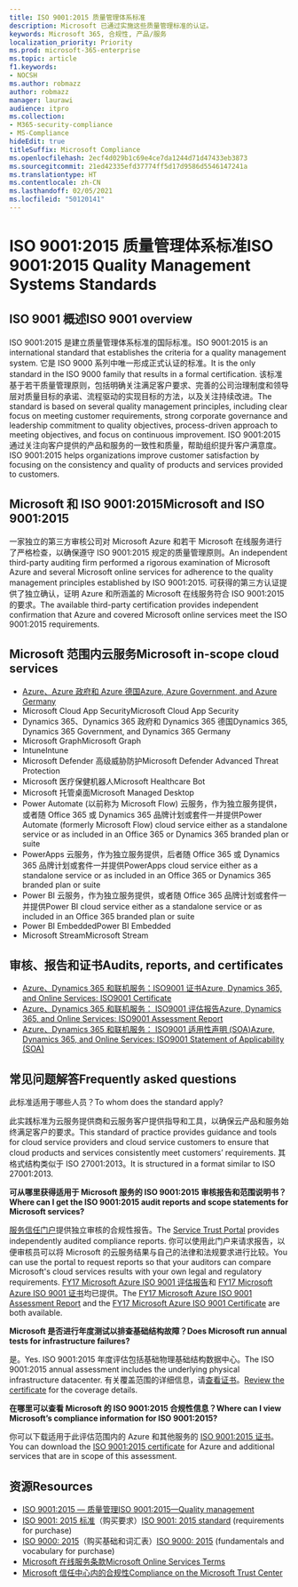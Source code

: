 ```yaml
---
title: ISO 9001:2015 质量管理体系标准
description: Microsoft 已通过实施这些质量管理标准的认证。
keywords: Microsoft 365, 合规性, 产品/服务
localization_priority: Priority
ms.prod: microsoft-365-enterprise
ms.topic: article
f1.keywords:
- NOCSH
ms.author: robmazz
author: robmazz
manager: laurawi
audience: itpro
ms.collection:
- M365-security-compliance
- MS-Compliance
hideEdit: true
titleSuffix: Microsoft Compliance
ms.openlocfilehash: 2ecf4d029b1c69e4ce7da1244d71d47433eb3873
ms.sourcegitcommit: 21ed42335efd37774ff5d17d9586d5546147241a
ms.translationtype: HT
ms.contentlocale: zh-CN
ms.lasthandoff: 02/05/2021
ms.locfileid: "50120141"
---
```

# <a name="iso-90012015-quality-management-systems-standards"></a><span data-ttu-id="f1465-104">ISO 9001:2015 质量管理体系标准</span><span class="sxs-lookup"><span data-stu-id="f1465-104">ISO 9001:2015 Quality Management Systems Standards</span></span>

## <a name="iso-9001-overview"></a><span data-ttu-id="f1465-105">ISO 9001 概述</span><span class="sxs-lookup"><span data-stu-id="f1465-105">ISO 9001 overview</span></span>

<span data-ttu-id="f1465-106">ISO 9001:2015 是建立质量管理体系标准的国际标准。</span><span class="sxs-lookup"><span data-stu-id="f1465-106">ISO 9001:2015 is an international standard that establishes the criteria for a quality management system.</span></span> <span data-ttu-id="f1465-107">它是 ISO 9000 系列中唯一形成正式认证的标准。</span><span class="sxs-lookup"><span data-stu-id="f1465-107">It is the only standard in the ISO 9000 family that results in a formal certification.</span></span> <span data-ttu-id="f1465-108">该标准基于若干质量管理原则，包括明确关注满足客户要求、完善的公司治理制度和领导层对质量目标的承诺、流程驱动的实现目标的方法，以及关注持续改进。</span><span class="sxs-lookup"><span data-stu-id="f1465-108">The standard is based on several quality management principles, including clear focus on meeting customer requirements, strong corporate governance and leadership commitment to quality objectives, process-driven approach to meeting objectives, and focus on continuous improvement.</span></span> <span data-ttu-id="f1465-109">ISO 9001:2015 通过关注向客户提供的产品和服务的一致性和质量，帮助组织提升客户满意度。</span><span class="sxs-lookup"><span data-stu-id="f1465-109">ISO 9001:2015 helps organizations improve customer satisfaction by focusing on the consistency and quality of products and services provided to customers.</span></span>

## <a name="microsoft-and-iso-90012015"></a><span data-ttu-id="f1465-110">Microsoft 和 ISO 9001:2015</span><span class="sxs-lookup"><span data-stu-id="f1465-110">Microsoft and ISO 9001:2015</span></span>

<span data-ttu-id="f1465-111">一家独立的第三方审核公司对 Microsoft Azure 和若干 Microsoft 在线服务进行了严格检查，以确保遵守 ISO 9001:2015 规定的质量管理原则。</span><span class="sxs-lookup"><span data-stu-id="f1465-111">An independent third-party auditing firm performed a rigorous examination of Microsoft Azure and several Microsoft online services for adherence to the quality management principles established by ISO 9001:2015.</span></span> <span data-ttu-id="f1465-112">可获得的第三方认证提供了独立确认，证明 Azure 和所涵盖的 Microsoft 在线服务符合 ISO 9001:2015 的要求。</span><span class="sxs-lookup"><span data-stu-id="f1465-112">The available third-party certification provides independent confirmation that Azure and covered Microsoft online services meet the ISO 9001:2015 requirements.</span></span>

## <a name="microsoft-in-scope-cloud-services"></a><span data-ttu-id="f1465-113">Microsoft 范围内云服务</span><span class="sxs-lookup"><span data-stu-id="f1465-113">Microsoft in-scope cloud services</span></span>

- [<span data-ttu-id="f1465-114">Azure、Azure 政府和 Azure 德国</span><span class="sxs-lookup"><span data-stu-id="f1465-114">Azure, Azure Government, and Azure Germany</span></span>](https://aka.ms/AzureCompliance)
- <span data-ttu-id="f1465-115">Microsoft Cloud App Security</span><span class="sxs-lookup"><span data-stu-id="f1465-115">Microsoft Cloud App Security</span></span>
- <span data-ttu-id="f1465-116">Dynamics 365、Dynamics 365 政府和 Dynamics 365 德国</span><span class="sxs-lookup"><span data-stu-id="f1465-116">Dynamics 365, Dynamics 365 Government, and Dynamics 365 Germany</span></span>
- <span data-ttu-id="f1465-117">Microsoft Graph</span><span class="sxs-lookup"><span data-stu-id="f1465-117">Microsoft Graph</span></span>
- <span data-ttu-id="f1465-118">Intune</span><span class="sxs-lookup"><span data-stu-id="f1465-118">Intune</span></span>
- <span data-ttu-id="f1465-119">Microsoft Defender 高级威胁防护</span><span class="sxs-lookup"><span data-stu-id="f1465-119">Microsoft Defender Advanced Threat Protection</span></span>
- <span data-ttu-id="f1465-120">Microsoft 医疗保健机器人</span><span class="sxs-lookup"><span data-stu-id="f1465-120">Microsoft Healthcare Bot</span></span>
- <span data-ttu-id="f1465-121">Microsoft 托管桌面</span><span class="sxs-lookup"><span data-stu-id="f1465-121">Microsoft Managed Desktop</span></span>
- <span data-ttu-id="f1465-122">Power Automate (以前称为 Microsoft Flow) 云服务，作为独立服务提供，或者随 Office 365 或 Dynamics 365 品牌计划或套件一并提供</span><span class="sxs-lookup"><span data-stu-id="f1465-122">Power Automate (formerly Microsoft Flow) cloud service either as a standalone service or as included in an Office 365 or Dynamics 365 branded plan or suite</span></span>
- <span data-ttu-id="f1465-123">PowerApps 云服务，作为独立服务提供，后者随 Office 365 或 Dynamics 365 品牌计划或套件一并提供</span><span class="sxs-lookup"><span data-stu-id="f1465-123">PowerApps cloud service either as a standalone service or as included in an Office 365 or Dynamics 365 branded plan or suite</span></span>
- <span data-ttu-id="f1465-124">Power BI 云服务，作为独立服务提供，或者随 Office 365 品牌计划或套件一并提供</span><span class="sxs-lookup"><span data-stu-id="f1465-124">Power BI cloud service either as a standalone service or as included in an Office 365 branded plan or suite</span></span>
- <span data-ttu-id="f1465-125">Power BI Embedded</span><span class="sxs-lookup"><span data-stu-id="f1465-125">Power BI Embedded</span></span>
- <span data-ttu-id="f1465-126">Microsoft Stream</span><span class="sxs-lookup"><span data-stu-id="f1465-126">Microsoft Stream</span></span>

## <a name="audits-reports-and-certificates"></a><span data-ttu-id="f1465-127">审核、报告和证书</span><span class="sxs-lookup"><span data-stu-id="f1465-127">Audits, reports, and certificates</span></span>

- [<span data-ttu-id="f1465-128">Azure、Dynamics 365 和联机服务：ISO9001 证书</span><span class="sxs-lookup"><span data-stu-id="f1465-128">Azure, Dynamics 365, and Online Services: ISO9001 Certificate</span></span>](https://aka.ms/azureiso9001cert)
- [<span data-ttu-id="f1465-129">Azure、Dynamics 365 和联机服务： ISO9001 评估报告</span><span class="sxs-lookup"><span data-stu-id="f1465-129">Azure, Dynamics 365, and Online Services: ISO9001 Assessment Report</span></span>](https://aka.ms/azureiso9001report)
- [<span data-ttu-id="f1465-130">Azure、Dynamics 365 和联机服务： ISO9001 适用性声明 (SOA)</span><span class="sxs-lookup"><span data-stu-id="f1465-130">Azure, Dynamics 365, and Online Services: ISO9001 Statement of Applicability (SOA)</span></span>](https://aka.ms/azureiso9001soa)

## <a name="frequently-asked-questions"></a><span data-ttu-id="f1465-131">常见问题解答</span><span class="sxs-lookup"><span data-stu-id="f1465-131">Frequently asked questions</span></span>

<span data-ttu-id="f1465-132">此标准适用于哪些人员？</span><span class="sxs-lookup"><span data-stu-id="f1465-132">To whom does the standard apply?</span></span>

<span data-ttu-id="f1465-133">此实践标准为云服务提供商和云服务客户提供指导和工具，以确保云产品和服务始终满足客户的要求。</span><span class="sxs-lookup"><span data-stu-id="f1465-133">This standard of practice provides guidance and tools for cloud service providers and cloud service customers to ensure that cloud products and services consistently meet customers’ requirements.</span></span> <span data-ttu-id="f1465-134">其格式结构类似于 ISO 27001:2013。</span><span class="sxs-lookup"><span data-stu-id="f1465-134">It is structured in a format similar to ISO 27001:2013.</span></span>

<span data-ttu-id="f1465-135">**可从哪里获得适用于 Microsoft 服务的 ISO 9001:2015 审核报告和范围说明书？**</span><span class="sxs-lookup"><span data-stu-id="f1465-135">**Where can I get the ISO 9001:2015 audit reports and scope statements for Microsoft services?**</span></span>

<span data-ttu-id="f1465-136">[服务信任门户](/microsoft-365/compliance/get-started-with-service-trust-portal)提供独立审核的合规性报告。</span><span class="sxs-lookup"><span data-stu-id="f1465-136">The [Service Trust Portal](/microsoft-365/compliance/get-started-with-service-trust-portal) provides independently audited compliance reports.</span></span> <span data-ttu-id="f1465-137">你可以使用此门户来请求报告，以便审核员可以将 Microsoft 的云服务结果与自己的法律和法规要求进行比较。</span><span class="sxs-lookup"><span data-stu-id="f1465-137">You can use the portal to request reports so that your auditors can compare Microsoft's cloud services results with your own legal and regulatory requirements.</span></span> <span data-ttu-id="f1465-138">[FY17 Microsoft Azure ISO 9001 评估报告](https://www.microsoft.com/?ref=aka)和 [FY17 Microsoft Azure ISO 9001 证书](https://www.microsoft.com/?ref=aka)均已提供。</span><span class="sxs-lookup"><span data-stu-id="f1465-138">The [FY17 Microsoft Azure ISO 9001 Assessment Report](https://www.microsoft.com/?ref=aka) and the [FY17 Microsoft Azure ISO 9001 Certificate](https://www.microsoft.com/?ref=aka) are both available.</span></span>

<span data-ttu-id="f1465-139">**Microsoft 是否进行年度测试以排查基础结构故障？**</span><span class="sxs-lookup"><span data-stu-id="f1465-139">**Does Microsoft run annual tests for infrastructure failures?**</span></span>

<span data-ttu-id="f1465-140">是。</span><span class="sxs-lookup"><span data-stu-id="f1465-140">Yes.</span></span> <span data-ttu-id="f1465-141">ISO 9001:2015 年度评估包括基础物理基础结构数据中心。</span><span class="sxs-lookup"><span data-stu-id="f1465-141">The ISO 9001:2015 annual assessment includes the underlying physical infrastructure datacenter.</span></span> <span data-ttu-id="f1465-142">有关覆盖范围的详细信息，请[查看证书](https://www.microsoft.com/?ref=aka)。</span><span class="sxs-lookup"><span data-stu-id="f1465-142">[Review the certificate](https://www.microsoft.com/?ref=aka) for the coverage details.</span></span>

<span data-ttu-id="f1465-143">**在哪里可以查看 Microsoft 的 ISO 9001:2015 合规性信息？**</span><span class="sxs-lookup"><span data-stu-id="f1465-143">**Where can I view Microsoft’s compliance information for ISO 9001:2015?**</span></span>

<span data-ttu-id="f1465-144">你可以下载适用于此评估范围内的 Azure 和其他服务的 [ISO 9001:2015 证书](https://www.microsoft.com/?ref=aka)。</span><span class="sxs-lookup"><span data-stu-id="f1465-144">You can download the [ISO 9001:2015 certificate](https://www.microsoft.com/?ref=aka) for Azure and additional services that are in scope of this assessment.</span></span>

## <a name="resources"></a><span data-ttu-id="f1465-145">资源</span><span class="sxs-lookup"><span data-stu-id="f1465-145">Resources</span></span>

- [<span data-ttu-id="f1465-146">ISO 9001:2015 — 质量管理</span><span class="sxs-lookup"><span data-stu-id="f1465-146">ISO 9001:2015—Quality management</span></span>](https://www.iso.org/iso-9001-quality-management.html)
- <span data-ttu-id="f1465-147">[ISO 9001: 2015 标准](https://www.iso.org/standard/62085.html)（购买要求）</span><span class="sxs-lookup"><span data-stu-id="f1465-147">[ISO 9001: 2015 standard](https://www.iso.org/standard/62085.html) (requirements for purchase)</span></span>
- <span data-ttu-id="f1465-148">[ISO 9000: 2015](https://www.iso.org/standard/45481.html)（购买基础和词汇表）</span><span class="sxs-lookup"><span data-stu-id="f1465-148">[ISO 9000: 2015](https://www.iso.org/standard/45481.html) (fundamentals and vocabulary for purchase)</span></span>
- [<span data-ttu-id="f1465-149">Microsoft 在线服务条款</span><span class="sxs-lookup"><span data-stu-id="f1465-149">Microsoft Online Services Terms</span></span>](https://aka.ms/Online-Services-Terms)
- [<span data-ttu-id="f1465-150">Microsoft 信任中心内的合规性</span><span class="sxs-lookup"><span data-stu-id="f1465-150">Compliance on the Microsoft Trust Center</span></span>](https://www.microsoft.com/trust-center/compliance/compliance-overview)
